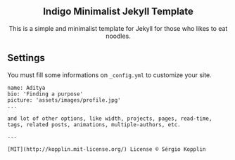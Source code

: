 <p align="center">
    <h2 align="center">Indigo Minimalist Jekyll Template</h2>
</p>

<p align="center">This is a simple and minimalist template for Jekyll for those who likes to eat noodles.</p>

## Settings

You must fill some informations on `_config.yml` to customize your site.

```
name: Aditya
bio: 'Finding a purpose'
picture: 'assets/images/profile.jpg'
...

and lot of other options, like width, projects, pages, read-time, tags, related posts, animations, multiple-authors, etc.

---

[MIT](http://kopplin.mit-license.org/) License © Sérgio Kopplin
